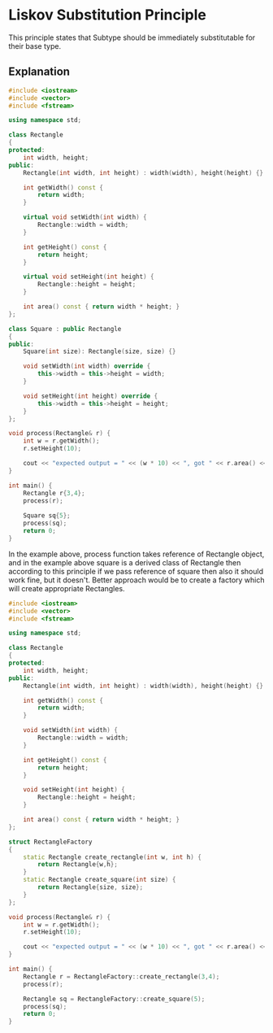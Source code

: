 # Liskov Substitution Principle
This principle states that Subtype should be immediately substitutable for their base type.

## Explanation
```c++
#include <iostream>
#include <vector>
#include <fstream>

using namespace std;

class Rectangle
{
protected:
    int width, height;
public:
    Rectangle(int width, int height) : width(width), height(height) {}

    int getWidth() const {
        return width;
    }

    virtual void setWidth(int width) {
        Rectangle::width = width;
    }

    int getHeight() const {
        return height;
    }

    virtual void setHeight(int height) {
        Rectangle::height = height;
    }

    int area() const { return width * height; }
};

class Square : public Rectangle
{
public:
    Square(int size): Rectangle(size, size) {}

    void setWidth(int width) override {
        this->width = this->height = width;
    }

    void setHeight(int height) override {
        this->width = this->height = height;
    }
};

void process(Rectangle& r) {
    int w = r.getWidth();
    r.setHeight(10);

    cout << "expected output = " << (w * 10) << ", got " << r.area() << endl;
}

int main() {
    Rectangle r{3,4};
    process(r);
    
    Square sq{5};
    process(sq);
    return 0;
}
```

In the example above, process function takes reference of Rectangle object, and in the example above square is a derived class of Rectangle then according to this principle if we pass reference of square then also it should work fine, but it doesn't. Better approach would be to create a factory which will create appropriate Rectangles.

```c++
#include <iostream>
#include <vector>
#include <fstream>

using namespace std;

class Rectangle
{
protected:
    int width, height;
public:
    Rectangle(int width, int height) : width(width), height(height) {}

    int getWidth() const {
        return width;
    }

    void setWidth(int width) {
        Rectangle::width = width;
    }

    int getHeight() const {
        return height;
    }

    void setHeight(int height) {
        Rectangle::height = height;
    }

    int area() const { return width * height; }
};

struct RectangleFactory
{
    static Rectangle create_rectangle(int w, int h) {
        return Rectangle{w,h};
    }
    static Rectangle create_square(int size) {
        return Rectangle{size, size};
    }
};

void process(Rectangle& r) {
    int w = r.getWidth();
    r.setHeight(10);

    cout << "expected output = " << (w * 10) << ", got " << r.area() << endl;
}

int main() {
    Rectangle r = RectangleFactory::create_rectangle(3,4);
    process(r);

    Rectangle sq = RectangleFactory::create_square(5);
    process(sq);
    return 0;
}

```